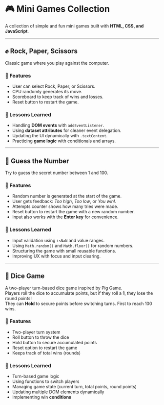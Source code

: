 # 🎮 Mini Games Collection
A collection of simple and fun mini games built with **HTML, CSS, and JavaScript**.  

---

## ✊ Rock, Paper, Scissors
Classic game where you play against the computer.

### 📌 Features
- User can select Rock, Paper, or Scissors.
- CPU randomly generates its move.
- Scoreboard to keep track of wins and losses.
- Reset button to restart the game.

### 🧠 Lessons Learned
- Handling **DOM events** with `addEventListener`.
- Using **dataset attributes** for cleaner event delegation.
- Updating the UI dynamically with `.textContent`.
- Practicing **game logic** with conditionals and arrays.

---

## 🔢 Guess the Number
Try to guess the secret number between 1 and 100.

### 📌 Features
- Random number is generated at the start of the game.
- User gets feedback: *Too high*, *Too low*, or *You win!*.
- Attempts counter shows how many tries were made.
- Reset button to restart the game with a new random number.
- Input also works with the **Enter key** for convenience.

### 🧠 Lessons Learned
- Input validation using `isNaN` and value ranges.
- Using `Math.random()` and `Math.floor()` for random numbers.
- Structuring the game with small reusable functions.
- Improving UX with focus and input clearing.

---
## 🎲 Dice Game
A two-player turn-based dice game inspired by Pig Game.  
Players roll the dice to accumulate points, but if they roll a **1**, they lose the round points!  
They can **Hold** to secure points before switching turns. First to reach 100 wins.

### 📌 Features
- Two-player turn system
- Roll button to throw the dice
- Hold button to secure accumulated points
- Reset option to restart the game
- Keeps track of total wins (rounds)

### 🧠 Lessons Learned
- Turn-based game logic
- Using functions to switch players
- Managing game state (current turn, total points, round points)
- Updating multiple DOM elements dynamically
- Implementing win **conditions**